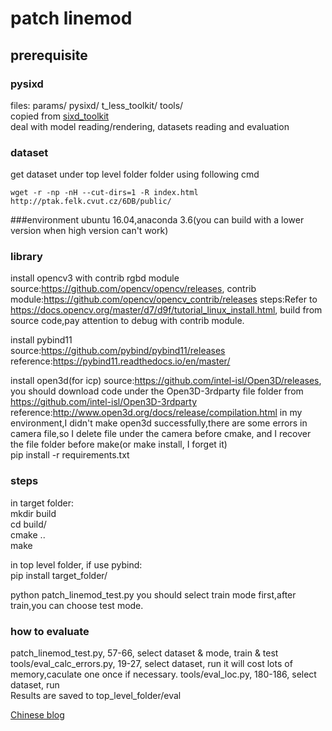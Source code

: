 # patch linemod

## prerequisite

### pysixd

files: params/  pysixd/  t_less_toolkit/  tools/  
copied from [sixd_toolkit](https://github.com/thodan/sixd_toolkit)  
deal with model reading/rendering, datasets reading and evaluation  

### dataset

get dataset under top level folder folder using following cmd  
```
wget -r -np -nH --cut-dirs=1 -R index.html http://ptak.felk.cvut.cz/6DB/public/
```
###environment
ubuntu 16.04,anaconda 3.6(you can build with a lower version when high version can't work)
### library

install opencv3 with contrib rgbd module  
source:https://github.com/opencv/opencv/releases,  contrib module:https://github.com/opencv/opencv_contrib/releases
steps:Refer to https://docs.opencv.org/master/d7/d9f/tutorial_linux_install.html, build from source code,pay attention to debug with contrib module.

install pybind11  
source:https://github.com/pybind/pybind11/releases
reference:https://pybind11.readthedocs.io/en/master/

install open3d(for icp)
source:https://github.com/intel-isl/Open3D/releases,  you should download code under the Open3D-3rdparty file folder from https://github.com/intel-isl/Open3D-3rdparty
reference:http://www.open3d.org/docs/release/compilation.html 
in my environment,I didn't make open3d successfully,there are some errors in camera file,so I delete file under the camera before cmake, and I recover the file folder before make(or make install, I forget it)  
pip install -r requirements.txt

### steps

in target folder:  
mkdir build  
cd build/  
cmake ..  
make  

in top level folder, if use pybind:  
pip install target_folder/  

python patch_linemod_test.py
you should select train mode first,after train,you can choose test mode.
### how to evaluate

patch_linemod_test.py, 57-66, select dataset & mode, train & test  
tools/eval_calc_errors.py, 19-27, select dataset, run 
it will cost lots of memory,caculate one once if necessary.
tools/eval_loc.py, 180-186, select dataset, run  
Results are saved to top_level_folder/eval  

[Chinese blog](https://zhuanlan.zhihu.com/p/45538349)
